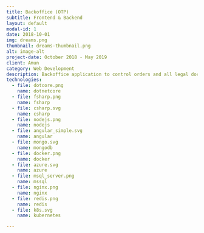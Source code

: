 ```yaml
---
title: Backoffice (OTP)
subtitle: Frontend & Backend
layout: default
modal-id: 1
date: 2018-10-01
img: dreams.png
thumbnail: dreams-thumbnail.png
alt: image-alt
project-date: October 2018 - May 2019
client: Amun
category: Web Development
description: Backoffice application to control orders and all legal documents related to cryptographic indexes on a Zurich Exchange (SIX). An application consists around 13 microservices written in C# and F# some of the responsibilities of them were, for example, sending all documents related to index, creating orders, notification about course changes. Frontend side was written in Angular 6.
technologies: 
  - file: dotcore.png
    name: dotnetcore
  - file: fsharp.png
    name: fsharp
  - file: csharp.svg
    name: csharp
  - file: nodejs.png
    name: nodejs
  - file: angular_simple.svg
    name: angular
  - file: mongo.svg
    name: mongodb
  - file: docker.png
    name: docker
  - file: azure.svg
    name: azure
  - file: msql_server.png
    name: mssql
  - file: nginx.png
    name: nginx
  - file: redis.png
    name: redis 
  - file: k8s.svg
    name: kubernetes

---
```

